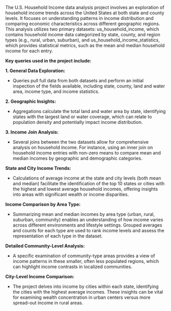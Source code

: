 The U.S. Household Income data analysis project involves an exploration of household income trends across the United States at both state and county levels. It focuses on understanding patterns in income distribution and comparing economic characteristics across different geographic regions. This analysis utilizes two primary datasets: us_household_income, which contains household income data categorized by state, county, and region types (e.g., rural, urban, suburban), and us_household_income_statistics, which provides statistical metrics, such as the mean and median household income for each entry.

**Key queries used in the project include:**

**1. General Data Exploration:**
 * Queries pull full data from both datasets and perform an initial inspection of the fields available, including state, county, land and water area, income type, and income statistics.

**2. Geographic Insights:**
  * Aggregations calculate the total land and water area by state, identifying states with the largest land or water coverage, which can relate to population density and potentially impact income distribution.

**3. Income Join Analysis:**
 * Several joins between the two datasets allow for comprehensive analysis on household income. For instance, using an inner join on household income entries with non-zero means to compare mean and median incomes by geographic and demographic categories.
   
**State and City Income Trends:**
 * Calculations of average income at the state and city levels (both mean and median) facilitate the identification of the top 10 states or cities with the highest and lowest average household incomes, offering insights into areas with significant wealth or income disparities.
   
**Income Comparison by Area Type:**
 * Summarizing mean and median incomes by area type (urban, rural, suburban, community) enables an understanding of how income varies across different environments and lifestyle settings. Grouped averages and counts for each type are used to rank income levels and assess the representation of each type in the dataset.
   
**Detailed Community-Level Analysis:**
 * A specific examination of community-type areas provides a view of income patterns in these smaller, often less populated regions, which can highlight income contrasts in localized communities.

**City-Level Income Comparison:**
 * The project delves into income by cities within each state, identifying the cities with the highest average incomes. These insights can be vital for examining wealth concentration in urban centers versus more spread-out income in rural areas.
